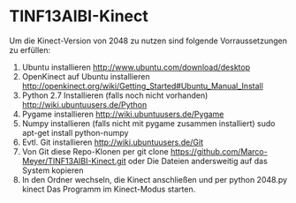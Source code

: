 TINF13AIBI-Kinect
=================
Um die Kinect-Version von 2048 zu nutzen sind folgende Vorraussetzungen zu erfüllen:
1.  Ubuntu installieren 
    http://www.ubuntu.com/download/desktop
2.  OpenKinect auf Ubuntu installieren 
    http://openkinect.org/wiki/Getting_Started#Ubuntu_Manual_Install
3.  Python 2.7 Installieren (falls noch nicht vorhanden)
    http://wiki.ubuntuusers.de/Python
4.  Pygame installieren
    http://wiki.ubuntuusers.de/Pygame
5.  Numpy installieren (falls nicht mit pygame zusammen installiert)
    sudo apt-get install python-numpy
6.  Evtl. Git installieren 
    http://wiki.ubuntuusers.de/Git
7.  Von Git diese Repo-Klonen per
    git clone https://github.com/Marco-Meyer/TINF13AIBI-Kinect.git
    oder
    Die Dateien andersweitig auf das System kopieren
8. In den Ordner wechseln, die Kinect anschließen und per
    python 2048.py kinect
   Das Programm im Kinect-Modus starten.
